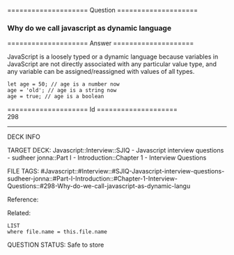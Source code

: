 ==================== Question ====================  

### Why do we call javascript as dynamic language  

==================== Answer ====================  

JavaScript is a loosely typed or a dynamic language because variables in JavaScript are not directly associated with any particular value type, and any variable can be assigned/reassigned with values of all types.

<!-- codeblock-start -->
<pre><code class="hljs language-javascript"><span class="hljs-keyword">let</span> age = <span class="hljs-number">50</span>; <span class="hljs-comment">// age is a number now</span>
age = <span class="hljs-string">'old'</span>; <span class="hljs-comment">// age is a string now</span>
age = <span class="hljs-literal">true</span>; <span class="hljs-comment">// age is a boolean</span>
</code></pre>
<!-- codeblock-end -->

==================== Id ====================  
298

---

DECK INFO

TARGET DECK: Javascript::Interview::SJIQ - Javascript interview questions - sudheer jonna::Part I - Introduction::Chapter 1 - Interview Questions

FILE TAGS: #Javascript::#Interview::#SJIQ-Javascript-interview-questions-sudheer-jonna::#Part-I-Introduction::#Chapter-1-Interview-Questions::#298-Why-do-we-call-javascript-as-dynamic-langu

Reference:

Related:

```dataview
LIST
where file.name = this.file.name
```

QUESTION STATUS: Safe to store
